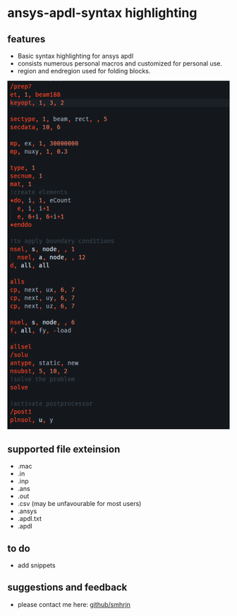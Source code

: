 # ansys-apdl-syntax highlighting

## features

- Basic syntax highlighting for ansys apdl
- consists numerous personal macros and customized for personal use.
- region and endregion used for folding blocks.

![screenshot](.\images\shot.png)

## supported file exteinsion

- .mac
- .in
- .inp
- .ans
- .out
- .csv (may be unfavourable for most users)
- .ansys
- .apdl.txt
- .apdl

## to do

- add snippets

## suggestions and feedback

- please contact me here: [github/smhrjn](https://github.com/smhrjn/apdl-syntax)

